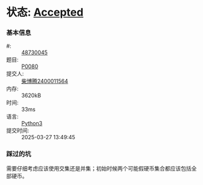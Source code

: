<h1>状态: <a href="http://dsbpython.openjudge.cn/dspythonbook/solution/48730045/" class="result-right">Accepted</a></h1>

<div id="side" class="col-4">
	<div class="compile-info">
<h3>基本信息</h3>
<dl>
	<dt>#:</dt>
	<dd><a href="/dspythonbook/solution/48730045/">48730045</a></dd>
	<dt>题目:</dt>
	<dd><a href="/dspythonbook/P0080/">P0080</a></dd>
	<dt>提交人:</dt>
	<dd><a class="user-anchor" href="http://openjudge.cn/user/1458599/in/group-491/">柴博腾2400011564</a></dd>
		<dt>内存:</dt>
	<dd>3620kB</dd>
			<dt>时间:</dt>
	<dd>33ms</dd>
		<dt>语言:</dt>
	<dd><a href="/dspythonbook/solution/48730045/">Python3</a></dd>
	<dt>提交时间:</dt>
	<dd>2025-03-27 13:49:45</dd>
</dl>
</div>	
</div>

### 踩过的坑
需要仔细考虑应该使用交集还是并集；初始时候两个可能假硬币集合都应该包括全部硬币。
